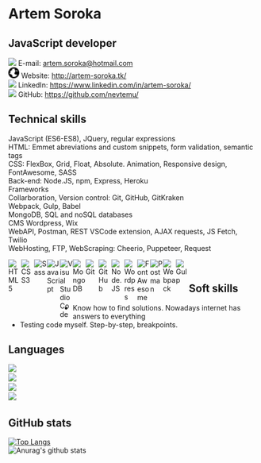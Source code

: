 # Artem Soroka
## JavaScript developer

<img width="22px" src="https://cdn.jsdelivr.net/npm/simple-icons@3.11.0/icons/mail-dot-ru.svg" /> E-mail: artem.soroka@hotmail.com  
<img width="22px" src="https://raw.githubusercontent.com/iconic/open-iconic/master/svg/globe.svg" /> Website: http://artem-soroka.tk/  
<img width="22px" src="https://cdn.jsdelivr.net/npm/simple-icons@v3/icons/linkedin.svg" /> LinkedIn: https://www.linkedin.com/in/artem-soroka/   
<img width="22px" src="https://cdn.jsdelivr.net/npm/simple-icons@3.11.0/icons/github.svg" /> GitHub: https://github.com/nevtemu/  

## Technical skills
JavaScript (ES6-ES8), JQuery, regular expressions  
HTML: Emmet abreviations and custom snippets, form validation, semantic tags  
CSS: FlexBox, Grid, Float, Absolute. Animation, Responsive design, FontAwesome, SASS  
Back-end: Node.JS, npm, Express, Heroku  
Frameworks	  
Collarboration, Version control: Git, GitHub, GitKraken  
Webpack, Gulp, Babel  
MongoDB, SQL and noSQL databases  
CMS Wordpress, Wix  
WebAPI, Postman, REST VSCode extension, AJAX requests, JS Fetch, Twilio  
WebHosting, FTP, WebScraping:	 Cheerio, Puppeteer, Request  
  
    

<img align="left" alt="HTML5" width="26px" src="https://simpleicons.org/icons/html5.svg" />
<img align="left"alt="CSS3" width="26px" src="https://simpleicons.org/icons/css3.svg" />
<img align="left"alt="Sass" width="26px" src="https://simpleicons.org/icons/sass.svg" />
<img align="left"alt="JavaScript" width="26px" src="https://simpleicons.org/icons/javascript.svg" />
<img align="left"alt="Visual Studio Code" width="26px" src="https://simpleicons.org/icons/visualstudiocode.svg" />
<img align="left"alt="MongoDB" width="26px" src="https://simpleicons.org/icons/mongodb.svg"/>
<img align="left"alt="Git" width="26px" src="https://simpleicons.org/icons/git.svg" />
<img align="left"alt="GitHub" width="26px" src="https://simpleicons.org/icons/github.svg" />
<img align="left"alt="Node.JS" width="26px" src="https://simpleicons.org/icons/node-dot-js.svg" />
<img align="left"alt="Wordpress" width="26px" src="https://simpleicons.org/icons/wordpress.svg" />
<img align="left"alt="FontAwesome" width="26px" src="https://simpleicons.org/icons/fontawesome.svg" />
<img align="left"alt="Postman" width="26px" src="https://simpleicons.org/icons/postman.svg" />
<img align="left"alt="Webpack" width="26px" src="https://simpleicons.org/icons/webpack.svg" />
<img align="left"alt="Gulp" width="26px" src="https://simpleicons.org/icons/gulp.svg" />  
</br>
  
  
## Soft skills

- Know how to find solutions. Nowadays internet has answers to everything  
- Testing code myself. Step-by-step, breakpoints.

## Languages

![](https://img.shields.io/badge/Ukrainian-Native-blue?style=flat)  
![](https://img.shields.io/badge/Russian-Native-blue?style=flat)  
![](https://img.shields.io/badge/English-Proficient-blue?style=flat)  
![](https://img.shields.io/badge/Arabic-Intermediate-blue?style=flat)  

## GitHub stats

[![Top Langs](https://github-readme-stats.vercel.app/api/top-langs/?username=nevtemu)](https://github.com/anuraghazra/github-readme-stats)  
![Anurag's github stats](https://github-readme-stats.vercel.app/api?username=nevtemu&hide=stars,issues,contribs)

[website]: http://artem-soroka.tk/
[linkedin]: https://www.linkedin.com/in/artem-soroka/
[github]: https://github.com/nevtemu/

